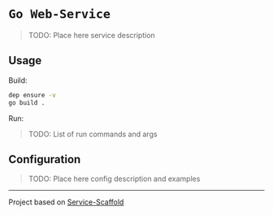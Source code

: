 # `Go Web-Service`

> TODO: Place here service description

## Usage

Build:

```sh
dep ensure -v
go build .
```
Run:

> TODO: List of run commands and args

## Configuration

> TODO: Place here config description and examples

---

Project based on [Service-Scaffold](https://github.com/lancer-kit/domain-based-scaffold)
